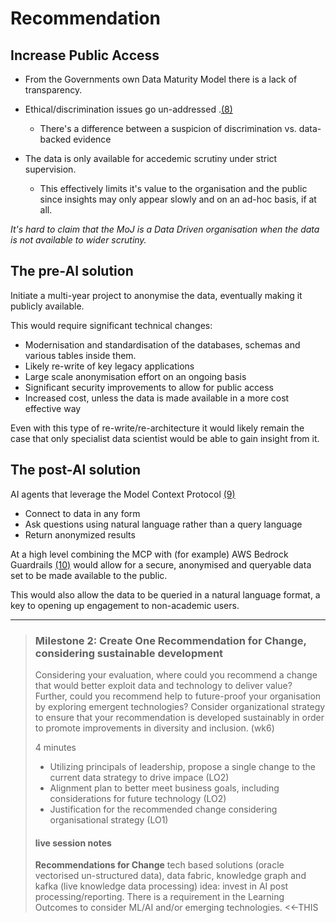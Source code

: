 # Recommendation

## Increase Public Access

* From the Governments own Data Maturity Model there is a lack of transparency. 

* Ethical/discrimination issues go un-addressed .[(8)](./references_1.md#Data_First_Research_Bulletin_MoJ)
  * There's a difference between a suspicion of discrimination vs. data-backed evidence

* The data is only available for accedemic scrutiny under strict supervision. 
  * This effectively limits it's value to the organisation and the public since insights may only appear slowly and on an ad-hoc basis, if at all.

_It's hard to claim that the MoJ is a Data Driven organisation when the data is not available to wider scrutiny._

## The pre-AI solution

Initiate a multi-year project to anonymise the data, eventually making it publicly available.

This would require significant technical changes:
  - Modernisation and standardisation of the databases, schemas and various tables inside them.
  - Likely re-write of key legacy applications
  - Large scale anonymisation effort on an ongoing basis
  - Significant security improvements to allow for public access
  - Increased cost, unless the data is made available in a more cost effective way

Even with this type of re-write/re-architecture it would likely remain the case that only specialist data scientist would be able to gain insight from it.

## The post-AI solution

AI agents that leverage the Model Context Protocol [(9)](./references_1.md#model-context-[protocol])
  * Connect to data in any form 
  * Ask questions using natural language rather than a query language
  * Return anonymized results

At a high level combining the MCP with (for example) AWS Bedrock Guardrails [(10)](./references_1.md#guardrails-sensitive-filters) would allow for a secure, anonymised and queryable data set to be made available to the public.

This would also allow the data to be queried in a natural language format, a key to opening up engagement to non-academic users.

---
> ### Milestone 2: Create One Recommendation for Change, considering sustainable development
>
> Considering your evaluation, where could you recommend a change that would better exploit data and technology to deliver value?
> Further, could you recommend help to future-proof your organisation by exploring emergent technologies? Consider organizational strategy to ensure that your recommendation is developed sustainably in order to promote improvements in diversity and inclusion. (wk6)
>
> 4 minutes
> * Utilizing principals of leadership, propose a single change to the current data strategy to drive impace (LO2)
> * Alignment plan to better meet business goals, including considerations for future technology (LO2)
> * Justification for the recommended change considering organisational strategy (LO1)
>
> #### live session notes 
>
> **Recommendations for Change**
> tech based solutions (oracle vectorised un-structured data), data fabric, knowledge graph and kafka (live knowledge data processing)
> idea: invest in AI post processing/reporting.
> There is a requirement in the Learning Outcomes to consider ML/AI and/or emerging technologies. <<-THIS
